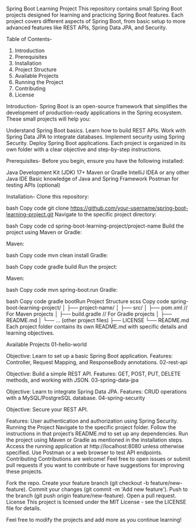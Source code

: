 
Spring Boot Learning Project
This repository contains small Spring Boot projects designed for learning and practicing Spring Boot features. Each project covers different aspects of Spring Boot, from basic setup to more advanced features like REST APIs, Spring Data JPA, and Security.

Table of Contents-

1. Introduction
2. Prerequisites
3. Installation
4. Project Structure
5. Available Projects
6. Running the Project
7. Contributing
8. License
   
Introduction-
Spring Boot is an open-source framework that simplifies the development of production-ready applications in the Spring ecosystem. These small projects will help you:

Understand Spring Boot basics.
Learn how to build REST APIs.
Work with Spring Data JPA to integrate databases.
Implement security using Spring Security.
Deploy Spring Boot applications.
Each project is organized in its own folder with a clear objective and step-by-step instructions.

Prerequisites-
Before you begin, ensure you have the following installed:

Java Development Kit (JDK) 17+
Maven or Gradle
IntelliJ IDEA or any other Java IDE
Basic knowledge of Java and Spring Framework
Postman for testing APIs (optional)

Installation-
Clone this repository:

bash
Copy code
git clone https://github.com/your-username/spring-boot-learning-project.git
Navigate to the specific project directory:

bash
Copy code
cd spring-boot-learning-project/project-name
Build the project using Maven or Gradle:

Maven:

bash
Copy code
mvn clean install
Gradle:

bash
Copy code
gradle build
Run the project:

Maven:

bash
Copy code
mvn spring-boot:run
Gradle:

bash
Copy code
gradle bootRun
Project Structure
scss
Copy code
spring-boot-learning-project/
│
├── project-name/
│   ├── src/
│   ├── pom.xml  // For Maven projects
│   ├── build.gradle // For Gradle projects
│   ├── README.md
│   └── ... (other project files)
├── LICENSE
└── README.md
Each project folder contains its own README.md with specific details and learning objectives.

Available Projects
01-hello-world

Objective: Learn to set up a basic Spring Boot application.
Features: Controller, Request Mapping, and ResponseBody annotations.
02-rest-api

Objective: Build a simple REST API.
Features: GET, POST, PUT, DELETE methods, and working with JSON.
03-spring-data-jpa

Objective: Learn to integrate Spring Data JPA.
Features: CRUD operations with a MySQL/PostgreSQL database.
04-spring-security

Objective: 
Secure your REST API.

Features: 
User authentication and authorization using Spring Security.
Running the Project
Navigate to the specific project folder.
Follow the instructions in that project’s README.md to set up any dependencies.
Run the project using Maven or Gradle as mentioned in the installation steps.
Access the running application at http://localhost:8080 unless otherwise specified.
Use Postman or a web browser to test API endpoints.
Contributing
Contributions are welcome! Feel free to open issues or submit pull requests if you want to contribute or have suggestions for improving these projects.

Fork the repo.
Create your feature branch (git checkout -b feature/new-feature).
Commit your changes (git commit -m 'Add new feature').
Push to the branch (git push origin feature/new-feature).
Open a pull request.
License
This project is licensed under the MIT License - see the LICENSE file for details.

Feel free to modify the projects and add more as you continue learning!

